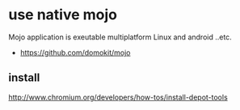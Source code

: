 # use native mojo

Mojo application is exeutable multiplatform Linux and android ..etc.

* https://github.com/domokit/mojo



## install 
http://www.chromium.org/developers/how-tos/install-depot-tools
